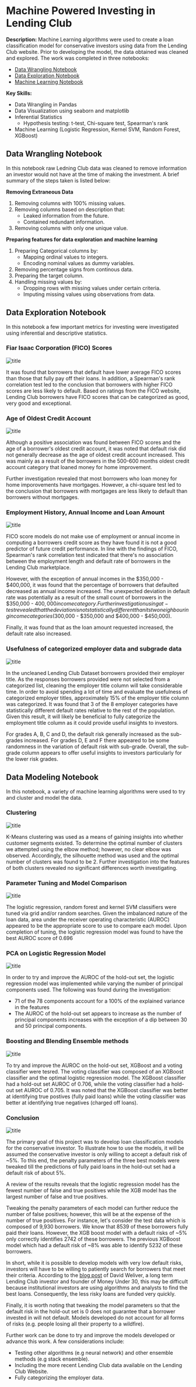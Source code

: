 # Machine Powered Investing in Lending Club
**Description:**
Machine Learning algorithms were used to create a loan classification model for conservative investors using data from the Lending Club website. Prior to developing the model, the data obtained was cleaned and explored. The work was completed in three notebooks:
* [Data Wrangling Notebook](https://github.com/paulb17/Springboard/blob/master/Capstone%20Project%201/Data_Wrangling%20.ipynb)
* [Data Exploration Notebook](https://github.com/paulb17/Springboard/blob/master/Capstone%20Project%201/Data_Exploration.ipynb)
* [Machine Learning Notebook](https://github.com/paulb17/Springboard/blob/master/Capstone%20Project%201/Data_Modeling.ipynb)

**Key Skills:**
* Data Wrangling in Pandas
* Data Visualization using seaborn and matplotlib
* Inferential Statistics
    * Hypothesis testing: t-test, Chi-square test, Spearman's rank 
* Machine Learning (Logistic Regression, Kernel SVM, Random Forest, XGBoost)

## Data Wrangling Notebook
In this notebook raw Ledning Club data was cleaned to remove information an investor would not have at the time of making the investment. A brief summary of the steps taken is listed below:

**Removing Extraneous Data**
1. Removing columns with 100% missing values.
2. Removing columns based on description that: 
    * Leaked information from the future.
    * Contained redundant information.
3. Removing columns with only one unique value.  

**Preparing features for data exploration and machine learning**
1. Preparing Categorical columns by:
    * Mapping ordinal values to integers.
    * Encoding nominal values as dummy variables.
2. Removing percentage signs from continous data. 
3. Preparing the target column.
4. Handling missing values by:
    * Dropping rows with missing values under certain criteria.
    * Imputing missing values using observations from data.
    
## Data Exploration Notebook
In this notebook a few important metrics for investing were investigated using inferential and descriptive statistics.

### Fiar Isaac Corporation (FICO) Scores
![title](https://github.com/paulb17/Springboard/blob/master/Capstone%20Project%201/README_images%20/FICO%20Score%20Analysis.png)

It was found that borrowers that default have lower average FICO scores than those that fully pay off their loans. In addition, a Spearman's rank correlation test led to the conclusion that borrowers with higher FICO scores are less likely to default. Based on ratings from the FICO website, Lending Club borrowers have FICO scores that can be categorized as good, very good and exceptional. 

### Age of Oldest Credit Account 
![title](https://github.com/paulb17/Springboard/blob/master/Capstone%20Project%201/README_images%20/Credit_history.png)

Although a positive association was found between FICO scores and the age of a borrower's oldest credit account, it was noted that default risk did not generally decrease as the age of oldest credit account increased. This was mainly as a result of the borrowers in the 500-600 months oldest credit account category that loaned money for home improvement. 

Further investigation revealed that most borrowers who loan money for home imporovements have mortgages. However, a chi-square test led to the conclusion that borrowers with mortgages are less likely to default than borrowers without mortgages.  

### Employment History, Annual Income and Loan Amount
![title](https://github.com/paulb17/Springboard/blob/master/Capstone%20Project%201/README_images%20/Inc_emp_loan.png)

FICO score models do not make use of employment or annual income in computing a borrowers credit score as they have found it is not a good predictor of future credit performance. In line with the findings of FICO, Spearman's rank correlation test indicated that there's no association between the employment length and default rate of borrowers in the Lending Club marketplace.  

However, with the exception of annual incomes in the $350,000 - $400,000, it was found that the percentage of borrowers that defaulted decreased as annual income increased. The unexpected deviation in default rate was potentially as a result of the small count of borrowers in the $350,000 - $400,000 income category. Further investigation using a t-test revealed that the deviation is not statistically different than its two neighbouring income categories ($300,000 - $350,000 and $400,000 - $450,000). 

Finally, it was found that as the loan amount requested increased, the default rate also increased. 


### Usefulness of categorized employer data and subgrade data
![title](https://github.com/paulb17/Springboard/blob/master/Capstone%20Project%201/README_images%20/emp_grade.png)

In the uncleaned Lending Club Dataset borrowers provided their employer title. As the responses borrowers provided were not selected from a categorized list, cleaning the employer title column will take considerable time. In order to avoid spending a lot of time and evaluate the usefulness of categorized employer titles, approximately 15% of the employer title column was categorized. It was found that 3 of the 8 employer categories have statistically different default rates relative to the rest of the population. Given this result, it will likely be beneficial to fully categorize the employment title column as it could provide useful insights to investors.

For grades A, B, C and D, the default risk generally increased as the sub-grades increased. For grades D, E and F there appeared to be some randomness in the variation of default risk with sub-grade. Overall, the sub-grade column appears to offer useful insights to investors particularly for the lower risk grades. 

## Data Modeling Notebook
In this notebook, a variety of machine learning algorithms were used to try and cluster and model the data.

### Clustering 
![title](https://github.com/paulb17/Springboard/blob/master/Capstone%20Project%201/README_images%20/clustering.png)

K-Means clustering was used as a means of gaining insights into whether customer segments existed. To determine the optimal number of clusters we attempted using the elbow method; however, no clear elbow was observed. Accordingly, the silhouette method was used and the optimal number of clusters was found to be 2. Further investigation into the features of both clusters revealed no significant differences worth investigating.

### Parameter Tuning and Model Comparison
![title](https://github.com/paulb17/Springboard/blob/master/Capstone%20Project%201/README_images%20/model_tuning.png)

The logistic regression, random forest and kernel SVM classifiers were tuned via grid and/or random searches. Given the imbalanced nature of the loan data, area under the receiver operating characteristic (AUROC) appeared to be the appropriate score to use to compare each model. Upon completion of tuning, the logistic regression model was found to have the best AUROC score of 0.696

### PCA on Logistic Regression Model
![title](https://github.com/paulb17/Springboard/blob/master/Capstone%20Project%201/README_images%20/PCA.png)

In order to try and improve the AUROC of the hold-out set, the logistic regression model was implemented while varying the number of principal components used. The following was found during the investigation: 
* 71 of the 78 components account for a 100% of the explained variance in the features
* The AUROC of the hold-out set appears to increase as the number of principal components increases with the exception of a dip between 30 and 50 principal components. 

### Boosting and Blending Ensemble methods
![title](https://github.com/paulb17/Springboard/blob/master/Capstone%20Project%201/README_images%20/ensemble.png)

To try and improve the AUROC on the hold-out set, XGBoost and a voting classifier were tesred. The voting classifier was composed of an XGBoost classifier and the optimal logistic regression model. The XGBoost classifier had a hold-out set AUROC of 0.706, while the voting classifier had a hold-out set AUROC of 0.705. It was noted that the XGBoost classifier was better at identifying true postives (fully paid loans) while the voting classifier was better at identifying true negatives (charged off loans). 


### Conclusion
![title](https://github.com/paulb17/Springboard/blob/master/Capstone%20Project%201/README_images%20/clustering.png)

The primary goal of this project was to develop loan classification models for the conservative investor. To illustrate how to use the models, it will be assumed the conservative investor is only willing to accept a default risk of ~5%. To this end, the penalty parameters of the three best models were tweaked till the predictions of fully paid loans in the hold-out set had a default risk of about 5%.  

A review of the results reveals that the logistic regression model has the fewest number of false and true positives while the XGB model has the largest number of false and true positives. 

Tweaking the penalty parameters of each model can further reduce the number of false positives; however, this will be at the expense of the number of true positives. For instance, let's consider the test data which is composed of 9,930 borrowers. We know that 8539 of these borrowers fully paid their loans. However, the XGB boost model with a default risks of ~5% only correctly identifies 2742 of these borrowers. The previous XGBoost model which had a default risk of ~8% was able to identify 5232 of these borrowers. 

In short, while it is possible to develop models with very low default risks, investors will have to be willing to patiently search for borrowers that meet their criteria. According to the [blog post](https://www.moneyunder30.com/lending-club-investing) of David Weliver, a long term Lending Club investor and founder of Money Under 30, this may be difficult because institutional investors are using algorithms and analysts to find the best loans. Consequently, the less risky loans are funded very quickly.  

Finally, it is worth noting that tweaking the model parameters so that the default risk in the hold-out set is 0 does not guarantee that a borrower invested in will not default. Models developed do not account for all forms of risks (e.g. people losing all their property to a wildfire).   

Further work can be done to try and improve the models developed or advance this work. A few considerations include:
* Testing other algorithms (e.g neural network) and other ensemble methods (e.g stack ensemble). 
* Including the more recent Lending Club data available on the Lending Club Website.
* Fully categorizing the employer data. 



